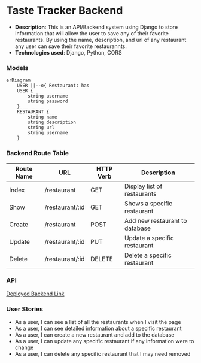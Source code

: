 # Taste Tracker Backend
- **Description**: This is an API/Backend system using Django to store information that will allow the user to save any of their favorite restaurants. By using the name, description, and url of any restaurant any user can save their favorite restaurannts.
- **Technologies used**: Django, Python, CORS

### Models
```mermaid
erDiagram
    USER ||--o{ Restaurant: has
    USER {
        string username
        string password
    }
    RESTAURANT {
        string name
        string description
        string url
        string username
    }
```

### Backend Route Table
| Route Name |     URL    | HTTP Verb |        Description        |
|------------|------------|-----------|---------------------------|
|   Index    | /restaurant     |    GET    | Display list of restaurants    |
|   Show     | /restaurant/:id |    GET    | Shows a specific restaurant    |
|   Create   | /restaurant     |    POST   | Add new restaurant to database |
|   Update   | /restaurant/:id |    PUT    | Update a specific restaurant   |
|   Delete   | /restaurant/:id |   DELETE  | Delete a specific restaurant   |

### API
[Deployed Backend Link]()

### User Stories
- As a user, I can see a list of all the restaurants when I visit the page
- As a user, I can see detailed information about a specific restaurant
- As a user, I can create a new restaurant and add to the database
- As a user, I can update any specific restaurant if any information were to change
- As a user, I can delete any specific restaurant that I may need removed